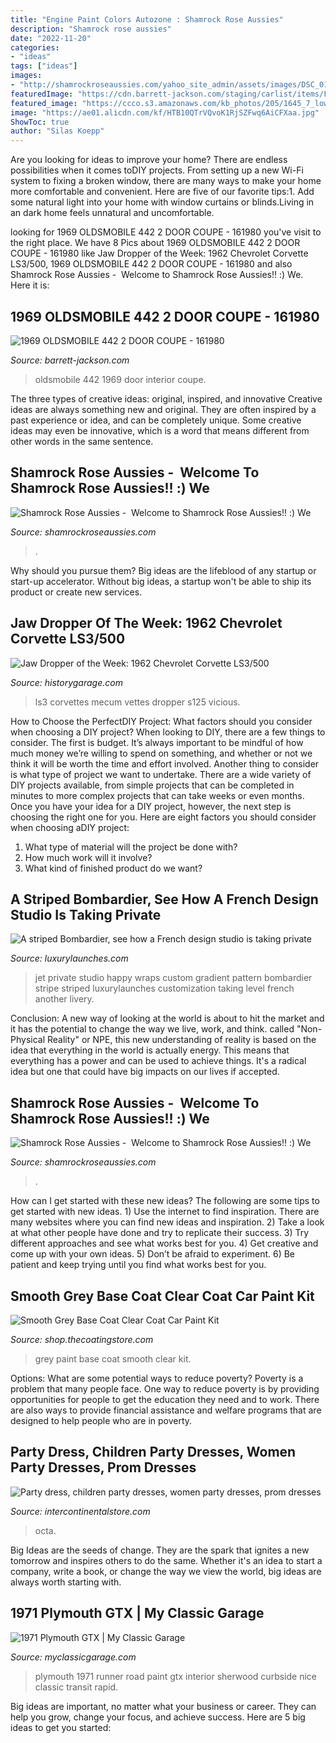```yaml
---
title: "Engine Paint Colors Autozone : Shamrock Rose Aussies"
description: "Shamrock rose aussies"
date: "2022-11-20"
categories:
- "ideas"
tags: ["ideas"]
images:
- "http://shamrockroseaussies.com/yahoo_site_admin/assets/images/DSC_0164.167210444_std.JPG"
featuredImage: "https://cdn.barrett-jackson.com/staging/carlist/items/Fullsize/Cars/161980/161980_Interior_Web.JPG"
featured_image: "https://ccco.s3.amazonaws.com/kb_photos/205/1645_7_low_res.jpg"
image: "https://ae01.alicdn.com/kf/HTB10QTrVQvoK1RjSZFwq6AiCFXaa.jpg"
ShowToc: true
author: "Silas Koepp"
---
```



Are you looking for ideas to improve your home? There are endless possibilities when it comes toDIY projects. From setting up a new Wi-Fi system to fixing a broken window, there are many ways to make your home more comfortable and convenient. Here are five of our favorite tips:1. Add some natural light into your home with window curtains or blinds.Living in an dark home feels unnatural and uncomfortable.

	

		
looking for 1969 OLDSMOBILE 442 2 DOOR COUPE - 161980 you've visit to the right place. We have 8 Pics about 1969 OLDSMOBILE 442 2 DOOR COUPE - 161980 like Jaw Dropper of the Week: 1962 Chevrolet Corvette LS3/500, 1969 OLDSMOBILE 442 2 DOOR COUPE - 161980 and also Shamrock Rose Aussies - ﻿﻿﻿ Welcome to Shamrock Rose Aussies!! :) We. Here it is:
		
    
## 1969 OLDSMOBILE 442 2 DOOR COUPE - 161980

<img loading=lazy src="https://cdn.barrett-jackson.com/staging/carlist/items/Fullsize/Cars/161980/161980_Interior_Web.JPG" onerror="this.onerror=null;this.src='https://tse4.mm.bing.net/th?id=OIP.F7AxB2rSdncwqAgNJ20W_AHaE7&amp;pid=15.1';" alt="1969 OLDSMOBILE 442 2 DOOR COUPE - 161980">

_Source: barrett-jackson.com_

>oldsmobile 442 1969 door interior coupe. 

	

The three types of creative ideas: original, inspired, and innovative
Creative ideas are always something new and original. They are often inspired by a past experience or idea, and can be completely unique. Some creative ideas may even be innovative, which is a word that means different from other words in the same sentence.

    
## Shamrock Rose Aussies - ﻿﻿﻿ Welcome To Shamrock Rose Aussies!! :) We

<img loading=lazy src="http://shamrockroseaussies.com/yahoo_site_admin/assets/images/DSC_0164.167210444_std.JPG" onerror="this.onerror=null;this.src='https://tse4.mm.bing.net/th?id=OIP.Vh8ftt7QJI6KYVOq9ehRywHaE-&amp;pid=15.1';" alt="Shamrock Rose Aussies - ﻿﻿﻿ Welcome to Shamrock Rose Aussies!! :) We">

_Source: shamrockroseaussies.com_

>. 

	

Why should you pursue them?
Big ideas are the lifeblood of any startup or start-up accelerator. Without big ideas, a startup won't be able to ship its product or create new services.

    
## Jaw Dropper Of The Week: 1962 Chevrolet Corvette LS3/500

<img loading=lazy src="http://historygarage.com/wp-content/uploads/2016/07/ls0916-254682_8@2x-1024x576.jpg" onerror="this.onerror=null;this.src='https://tse3.mm.bing.net/th?id=OIP.jUXBo-JvZg3T5Qh_mrXk4AHaEK&amp;pid=15.1';" alt="Jaw Dropper of the Week: 1962 Chevrolet Corvette LS3/500">

_Source: historygarage.com_

>ls3 corvettes mecum vettes dropper s125 vicious. 

	

How to Choose the PerfectDIY Project: What factors should you consider when choosing a DIY project?
When looking to DIY, there are a few things to consider. The first is budget. It’s always important to be mindful of how much money we’re willing to spend on something, and whether or not we think it will be worth the time and effort involved. Another thing to consider is what type of project we want to undertake. There are a wide variety of DIY projects available, from simple projects that can be completed in minutes to more complex projects that can take weeks or even months. Once you have your idea for a DIY project, however, the next step is choosing the right one for you. Here are eight factors you should consider when choosing aDIY project: 
1) What type of material will the project be done with?
2) How much work will it involve?
3) What kind of finished product do we want?

    
## A Striped Bombardier, See How A French Design Studio Is Taking Private

<img loading=lazy src="http://luxurylaunches.com/wp-content/uploads/2014/02/happy-design-studio-private-jet-painting-7.jpg" onerror="this.onerror=null;this.src='https://tse4.mm.bing.net/th?id=OIP._feFZOvocMSBy4E_M3uciQHaE7&amp;pid=15.1';" alt="A striped Bombardier, see how a French design studio is taking private">

_Source: luxurylaunches.com_

>jet private studio happy wraps custom gradient pattern bombardier stripe striped luxurylaunches customization taking level french another livery. 

	

Conclusion:
A new way of looking at the world is about to hit the market and it has the potential to change the way we live, work, and think. called "Non-Physical Reality" or NPE, this new understanding of reality is based on the idea that everything in the world is actually energy. This means that everything has a power and can be used to achieve things. It's a radical idea but one that could have big impacts on our lives if accepted.

    
## Shamrock Rose Aussies - ﻿﻿﻿ Welcome To Shamrock Rose Aussies!! :) We

<img loading=lazy src="http://shamrockroseaussies.com/yahoo_site_admin/assets/images/DSC_0131.262172613_std.JPG" onerror="this.onerror=null;this.src='https://tse2.mm.bing.net/th?id=OIP.FA26ASpfj6MQy1hfWiuc9wHaE-&amp;pid=15.1';" alt="Shamrock Rose Aussies - ﻿﻿﻿ Welcome to Shamrock Rose Aussies!! :) We">

_Source: shamrockroseaussies.com_

>. 

	

How can I get started with these new ideas?
The following are some tips to get started with new ideas. 1) Use the internet to find inspiration. There are many websites where you can find new ideas and inspiration. 2) Take a look at what other people have done and try to replicate their success. 3) Try different approaches and see what works best for you. 4) Get creative and come up with your own ideas. 5) Don’t be afraid to experiment. 6) Be patient and keep trying until you find what works best for you.

    
## Smooth Grey Base Coat Clear Coat Car Paint Kit

<img loading=lazy src="http://www.shop.thecoatingstore.com/media/SmoothGrey.jpg" onerror="this.onerror=null;this.src='https://tse2.mm.bing.net/th?id=OIP.kESONh_jUiI1tmNaYgXMCQHaHa&amp;pid=15.1';" alt="Smooth Grey Base Coat Clear Coat Car Paint Kit">

_Source: shop.thecoatingstore.com_

>grey paint base coat smooth clear kit. 

	

Options: What are some potential ways to reduce poverty?
Poverty is a problem that many people face. One way to reduce poverty is by providing opportunities for people to get the education they need and to work. There are also ways to provide financial assistance and welfare programs that are designed to help people who are in poverty.

    
## Party Dress, Children Party Dresses, Women Party Dresses, Prom Dresses

<img loading=lazy src="https://ae01.alicdn.com/kf/HTB10QTrVQvoK1RjSZFwq6AiCFXaa.jpg" onerror="this.onerror=null;this.src='https://tse2.mm.bing.net/th?id=OIP.GnnnMtVLYtAWF7z76Il2sgHaKd&amp;pid=15.1';" alt="Party dress, children party dresses, women party dresses, prom dresses">

_Source: intercontinentalstore.com_

>octa. 

	

Big Ideas are the seeds of change. They are the spark that ignites a new tomorrow and inspires others to do the same. Whether it's an idea to start a company, write a book, or change the way we view the world, big ideas are always worth starting with.

    
## 1971 Plymouth GTX | My Classic Garage

<img loading=lazy src="https://ccco.s3.amazonaws.com/kb_photos/205/1645_7_low_res.jpg" onerror="this.onerror=null;this.src='https://tse3.mm.bing.net/th?id=OIP.TfztkajE8roWPmm-ewJujQHaJ_&amp;pid=15.1';" alt="1971 Plymouth GTX | My Classic Garage">

_Source: myclassicgarage.com_

>plymouth 1971 runner road paint gtx interior sherwood curbside nice classic transit rapid. 

	

Big ideas are important, no matter what your business or career. They can help you grow, change your focus, and achieve success. Here are 5 big ideas to get you started: 

